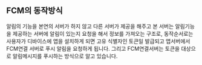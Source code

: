 ## FCM의 동작방식

알림의 기능을 본연의 서버가 하지 않고 다른 서버가 제공을 해주고 본 서버는 알림기능을 제공하는 서버에 알림이 있는지 요청을 해서 정보를 가져오는 구조로, 동작순서로는 사용자가 디바이스에 앱을 설치하게 되면 고유 식별자인 토큰일 발급되고 앱서버에서 FCM연결 서버로 푸시 알림을 요청하게 됩니다. 그리고 FCM연결서버는 토큰을 대상으로 알림메시지를 푸시하는 방식으로 알고 있습니다.